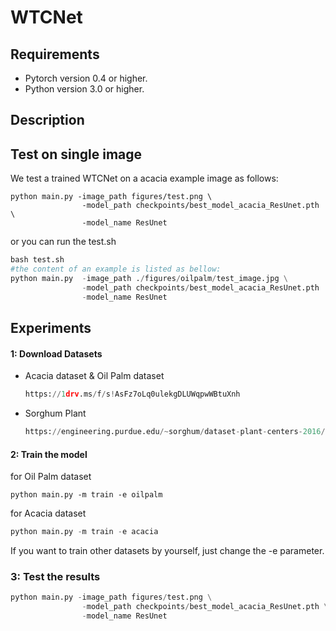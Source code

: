 # WTCNet

## Requirements

- Pytorch version 0.4 or higher.
- Python version 3.0 or higher.

## Description



## Test on single image

We test a trained WTCNet on a acacia example image as follows:

```
python main.py -image_path figures/test.png \
                -model_path checkpoints/best_model_acacia_ResUnet.pth \
                -model_name ResUnet
```

or you can run the test.sh

```python
bash test.sh
#the content of an example is listed as bellow:
python main.py  -image_path ./figures/oilpalm/test_image.jpg \
                -model_path checkpoints/best_model_acacia_ResUnet.pth  \
                -model_name ResUnet
```

## Experiments

#### 1: Download Datasets

* Acacia dataset & Oil Palm dataset

  ```python
  https://1drv.ms/f/s!AsFz7oLq0ulekgDLUWqpwWBtuXnh
  ```

* Sorghum Plant 

  ```python
  https://engineering.purdue.edu/~sorghum/dataset-plant-centers-2016/
  ```

#### 2: Train the model

for Oil Palm dataset

```
python main.py -m train -e oilpalm
```

for Acacia dataset

```python
python main.py -m train -e acacia
```

If you want to train other datasets by yourself, just change the -e parameter.

### 3: Test the results

```python
python main.py -image_path figures/test.png \
                -model_path checkpoints/best_model_acacia_ResUnet.pth \
                -model_name ResUnet
```











